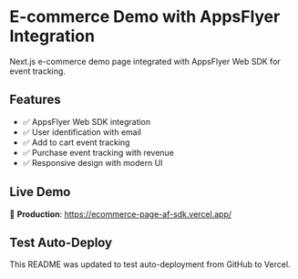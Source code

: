 # E-commerce Demo with AppsFlyer Integration

Next.js e-commerce demo page integrated with AppsFlyer Web SDK for event tracking.

## Features

- ✅ AppsFlyer Web SDK integration
- ✅ User identification with email
- ✅ Add to cart event tracking
- ✅ Purchase event tracking with revenue
- ✅ Responsive design with modern UI

## Live Demo

🚀 **Production**: https://ecommerce-page-af-sdk.vercel.app/

## Test Auto-Deploy

This README was updated to test auto-deployment from GitHub to Vercel. 